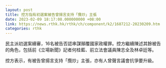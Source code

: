 ```yaml
---
layout: post
title: 控方指有初選案被告曾揚言支持「攬炒」主張
date: 2023-02-09 18:17:08.000000000 +08:00
link: https://news.rthk.hk/rthk/ch/component/k2/1687212-20230209.htm
categories: rthk
---
```


民主派初選案續審，16名被告否認串謀顛覆國家政權罪。控方繼續陳述其餘被告的角色，包括前《立場新聞》記者何桂藍、前立法會議員陳志全及林卓廷等。

控方表示，有被告曾揚言支持「攬炒」主張，亦有人曾聲言議會抗爭要升級。
